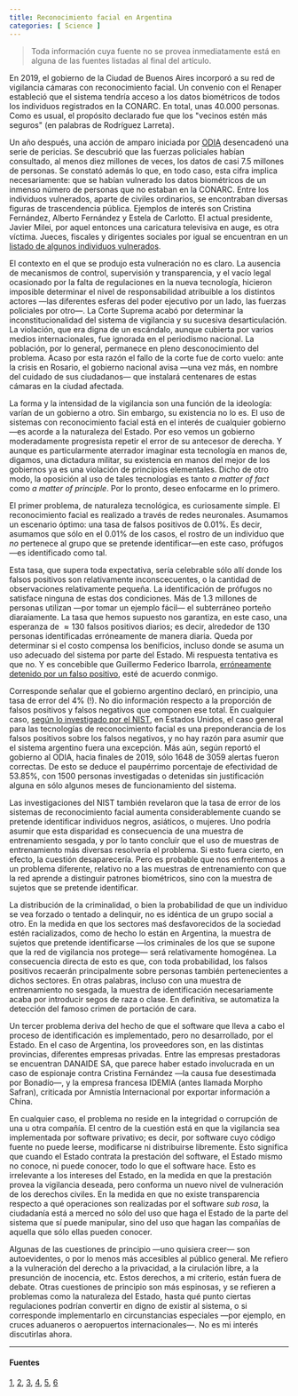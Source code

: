 ```yaml
---
title: Reconocimiento facial en Argentina
categories: [ Science ]
---
```


> Toda información cuya fuente no se provea inmediatamente está en alguna de las fuentes 
listadas al final del artículo.

En 2019, el gobierno de la Ciudad de Buenos Aires incorporó a su red de
vigilancia cámaras con reconocimiento facial. Un convenio con el Renaper
estableció que el sistema tendría acceso a los datos biométricos de todos los
individuos registrados en la CONARC. En total, unas $40.000$ personas. Como es
usual, el propósito declarado fue que los "vecinos estén más seguros" (en
palabras de Rodríguez Larreta).

Un año después, una acción de amparo iniciada por [ODIA](https://odia.legal/)
desencadenó una serie de pericias. Se descubrió que las fuerzas policiales
habían consultado, al menos diez millones de veces, los datos de casi 7.5
millones de personas. Se constató además lo que, en todo caso, esta cifra
implica necesariamente: que se habían vulnerado los datos biométricos de un
inmenso número de personas que no estaban en la CONARC. Entre los individuos
vulnerados, aparte de civiles ordinarios, se encontraban diversas figuras de
trascendencia pública. Ejemplos de interés son Cristina Fernández, Alberto
Fernández y Estela de Carlotto. El actual presidente, Javier Milei, por aquel
entonces una caricatura televisiva en auge, es otra víctima. Jueces, fiscales y
dirigentes sociales por igual se encuentran en un [listado de algunos individuos
vulnerados](https://www.mpf.gob.ar/pia/files/2023/04/Expte-228-22-resolucion-difusion-20-4-23.pdf).

El contexto en el que se produjo esta vulneración no es claro. La ausencia de
mecanismos de control, supervisión y transparencia, y el vacío legal ocasionado
por la falta de regulaciones en la nueva tecnología, hicieron imposible
determinar el nivel de responsabilidad atribuible a los distintos actores —las
diferentes esferas del poder ejecutivo por un lado, las fuerzas policiales por
otro—. La Corte Suprema acabó por determinar la inconstitucionalidad del
sistema de vigilancia y su sucesiva desarticulación. La violación, que era
digna de un escándalo, aunque cubierta por varios medios internacionales, fue
ignorada en el periodismo nacional. La población, por lo general, permanece en
pleno desconocimiento del problema. Acaso por esta razón el fallo de la corte
fue de corto vuelo: ante la crisis en Rosario, el gobierno nacional avisa —una
vez más, en nombre del cuidado de sus ciudadanos— que instalará centenares de
estas cámaras en la ciudad afectada.

La forma y la intensidad de la vigilancia son una función de la ideología:
varían de un gobierno a otro. Sin embargo, su existencia no lo es. El uso de
sistemas con reconocimiento facial está en el interés de cualquier gobierno—es
acorde a la naturaleza del Estado. Por eso vemos un gobierno moderadamente
progresista repetir el error de su antecesor de derecha. Y aunque es
particularmente aterrador imaginar esta tecnología en manos de, digamos, una
dictadura militar, su existencia en manos del mejor de los gobiernos ya
es una violación de principios elementales. Dicho de otro modo, la oposición al
uso de tales tecnologías es tanto *a matter of fact* como *a matter of
principle*. Por lo pronto, deseo enfocarme en lo primero.

El primer problema, de naturaleza tecnológica, es curiosamente simple. El
reconocimiento facial es realizado a través de redes neuronales. Asumamos un
escenario óptimo: una tasa de falsos positivos de $0.01 \%$. Es decir, asumamos
que sólo en el $0.01\%$ de los casos, el rostro de un individuo que *no*
pertenece al grupo que se pretende identificar—en este caso, prófugos—es
identificado como tal. 

Esta tasa, que supera toda expectativa, sería celebrable sólo allí donde los
falsos positivos son relativamente inconscecuentes, o la cantidad de
observaciones relativamente pequeña. La identificación de prófugos no satisface
ninguna de estas dos condiciones. Más de $1.3$ millones de personas utilizan
—por tomar un ejemplo fácil— el subterráneo porteño diaraiamente. La tasa que
hemos supuesto nos garantiza, en este caso, una esperanza de $\approx 130$
falsos positivos diarios; es decir, alrededor de $130$ personas identificadas
erróneamente de manera diaria. Queda por determinar si el costo compensa los
benificios, incluso donde se asuma un uso adecuado del sistema por parte del
Estado. Mi respuesta tentativa es que no. Y es concebible que Guillermo
Federico Ibarrola, [erróneamente detenido por un falso
positivo](https://www.pagina12.com.ar/209910-seis-dias-arrestado-por-un-error-del-sistema-de-reconocimien),
esté de acuerdo conmigo.

Corresponde señalar que el gobierno argentino declaró, en principio, una tasa
de error del 4$\%$ (!). No dio información respecto a la proporción de falsos
positivos y falsos negativos que componen ese total. En cualquier caso, [según
lo investigado por el NIST](https://www.nist.gov/speech-testimony/facial-recognition-technology-part-iii-ensuring-commercial-transparency-accuracy), en Estados Unidos, el caso general para las
tecnologías de reconocimiento facial es una preponderancia de los falsos
positivos sobre los falsos negativos, y no hay razón para asumir que el sistema
argentino fuera una excepción. Más aún, según reportó el gobierno al ODIA,
hacia finales de 2019, sólo 1648 de 3059 alertas fueron correctas. De esto se
deduce el paupérrimo porcentaje de efectividad de 53.85$\%$, con 1500 personas
investigadas o detenidas sin justificación alguna en sólo algunos meses de
funcionamiento del sistema.

Las investigaciones del NIST también revelaron que la tasa de error de los
sistemas de reconocimiento facial aumenta considerablemente cuando se pretende
identificar individuos negros, asiáticos, o mujeres. Uno podría asumir que esta
disparidad es consecuencia de una muestra de entrenamiento sesgada, y por lo
tanto concluir que el uso de muestras de entrenamiento más diversas resolvería
el problema. Si esto fuera cierto, en efecto, la cuestión desaparecería. Pero es
probable que nos enfrentemos a un problema diferente, relativo no a las muestras
de entrenamiento con que la red aprende a distinguir patrones biométricos, sino
con la muestra de sujetos que se pretende identificar. 

La distribución de la criminalidad, o bien la probabilidad de que un individuo
se vea forzado o tentado a delinquir, no es idéntica de un grupo social a otro.
En la medida en que los sectores maś desfavorecidos de la sociedad estén
racializados, como de hecho lo están en Argentina, la muestra de sujetos que
pretende identificarse —los criminales de los que se supone que la red de
vigilancia nos protege— será relativamente homogénea. La consecuencia directa
de esto es que, con toda probabilidad, los falsos positivos recaerán
principalmente sobre personas también pertenecientes a dichos sectores. En
otras palabras, incluso con una muestra de entrenamiento no sesgada, la muestra
de identificación necesariamente acaba por introducir segos de raza o clase. En
definitiva, se automatiza la detección del famoso crimen de portación de cara.


Un tercer problema deriva del hecho de que el software que lleva a cabo el
proceso de identificación es implementado, pero no desarrollado, por el Estado.
En el caso de Argentina, los proveedores son, en las distintas provincias,
diferentes empresas privadas. Entre las empresas prestadoras se encuentran
DANAIDE SA, que parece haber estado involucrada en un caso de espionaje contra
Cristina Fernández —la causa fue desestimada por Bonadío—, y la empresa
francesa IDEMIA (antes llamada Morpho Safran), criticada por Amnistía
Internacional por exportar información a China. 

En cualquier caso, el problema no reside en la integridad o corrupción de una u
otra compañía. El centro de la cuestión está en que la vigilancia sea
implementada por software privativo; es decir, por software cuyo código fuente no
puede leerse, modificarse ni distribuirse libremente. Esto significa que cuando
el Estado contrata la prestación del software, el Estado mismo no
conoce, ni puede conocer, todo lo que el software hace. Esto es irrelevante a los
intereses del Estado, en la medida en que la prestación provea la vigilancia
deseada, pero conforma un nuevo nivel de vulneración de los derechos civiles. En
la medida en que no existe transparencia respecto a qué operaciones son
realizadas por el software *sub rosa*, la ciudadanía está a merced no
sólo del uso que haga el Estado de la parte del sistema que sí puede manipular,
sino del uso que hagan las compañías de aquella que sólo ellas pueden conocer.


Algunas de las cuestiones de principio —uno quisiera creer— son
autoevidentes, o por lo menos más accesibles al público general. Me refiero a la
vulneración del derecho a la privacidad, a la cirulación libre, a la presunción
de inocencia, etc. Estos derechos, a mi criterio, están fuera de debate. Otras
cuestiones de principio son más espinosas, y se refieren a problemas como la
naturaleza del Estado, hasta qué punto ciertas regulaciones podrían convertir en
digno de existir al sistema, o si corresponde implementarlo en circunstancias
especiales —por ejemplo, en cruces aduaneros o aeropuertos internacionales—.
No es mi interés discutirlas ahora.


--- 

#### Fuentes 

[1](https://www.cels.org.ar/web/2024/02/el-sistema-de-reconocimiento-facial-sigue-suspendido-en-caba/), [2](https://www.cels.org.ar/web/2022/04/el-ministerio-de-seguridad-de-la-ciudad-busco-informacion-biometrica-de-7-millones-de-personas-de-manera-ilegal/), [3](https://buenosaires.gob.ar/jefedegobierno/noticias/horacio-rodriguez-larreta-presento-el-nuevo-sistema-de-reconocimiento-facial), [4](https://www.cels.org.ar/web/2023/04/confirman-la-inconstitucionalidad-del-uso-del-sistema-de-reconocimiento-facial/), [5](https://www.memo.com.ar/runrunes/donaide-camaras-seguridad-mendoza-video-vigilancia/), [6](https://www.alsur.lat/sites/default/files/2021-10/ALSUR_Reconocimiento%20facial%20en%20Latam_ES_Final.pdf)

